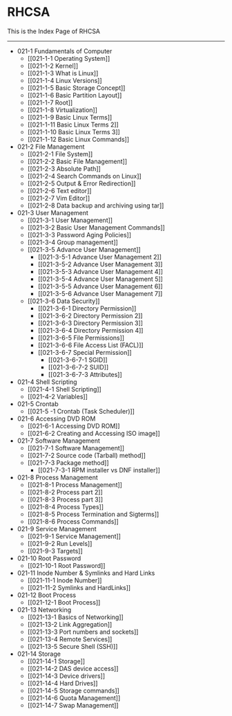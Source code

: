 # RHCSA

This is the Index Page of RHCSA

---

- 021-1 Fundamentals of Computer
	- [[021-1-1 Operating System]]
	- [[021-1-2 Kernel]]
	- [[021-1-3 What is Linux]]
	- [[021-1-4 Linux Versions]]
	- [[021-1-5 Basic Storage Concept]]
	- [[021-1-6 Basic Partition Layout]]
	- [[021-1-7 Root]]
	- [[021-1-8 Virtualization]]
	- [[021-1-9 Basic Linux Terms]]
	- [[021-1-11 Basic Linux Terms 2]]
	- [[021-1-10 Basic Linux Terms 3]]
	- [[021-1-12 Basic Linux Commands]]
-  021-2 File Management
	- [[021-2-1 File System]]
	- [[021-2-2 Basic File Management]]
	- [[021-2-3 Absolute Path]]
	- [[021-2-4 Search Commands on Linux]]
	- [[021-2-5 Output & Error Redirection]]
	- [[021-2-6 Text editor]]
	- [[021-2-7 Vim Editor]]
	- [[021-2-8 Data backup and archiving using tar]]
- 021-3 User Management
	- [[021-3-1 User Management]]
	- [[021-3-2 Basic User Management Commands]] 
	- [[021-3-3 Password Aging Policies]]
	- [[021-3-4 Group management]]
	- [[021-3-5 Advance User Management]]
		- [[021-3-5-1 Advance User Management 2]]
		- [[021-3-5-2 Advance User Management 3]]
		- [[021-3-5-3 Advance User Management 4]]
		- [[021-3-5-4 Advance User Management 5]]
		- [[021-3-5-5 Advance User Management 6]]
		- [[021-3-5-6 Advance User Management 7]]
	- [[021-3-6 Data Security]]
		- [[021-3-6-1 Directory Permission]]
		- [[021-3-6-2 Directory Permission 2]]
		- [[021-3-6-3 Directory Permission 3]]
		- [[021-3-6-4 Directory Permission 4]]
		- [[021-3-6-5 File Permissions]]
		- [[021-3-6-6 File Access List (FACL)]]
		- [[021-3-6-7 Special Permission]]
			- [[021-3-6-7-1 SGID]]
			- [[021-3-6-7-2 SUID]]
			- [[021-3-6-7-3 Attributes]]
- 021-4 Shell Scripting
	- [[021-4-1 Shell Scripting]]
	- [[021-4-2 Variables]]
- 021-5 Crontab
	- [[021-5 -1 Crontab (Task Scheduler)]]
- 021-6 Accessing DVD ROM
	- [[021-6-1 Accessing DVD ROM]]
	- [[021-6-2 Creating and Accessing ISO image]]
- 021-7 Software Management
	- [[021-7-1 Software Management]]
	- [[021-7-2 Source code (Tarball) method]]
	- [[021-7-3 Package method]]
		- [[021-7-3-1 RPM installer vs DNF installer]]
- 021-8 Process Management
	- [[021-8-1 Process Management]]
	- [[021-8-2 Process part 2]]
	- [[021-8-3 Process part 3]]
	- [[021-8-4 Process Types]]
	- [[021-8-5 Process Termination and Sigterms]]
	- [[021-8-6 Process Commands]]
- 021-9 Service Management
	- [[021-9-1 Service Management]]
	- [[021-9-2 Run Levels]]
	- [[021-9-3 Targets]]
- 021-10 Root Password
	- [[021-10-1 Root Password]]
- 021-11 Inode Number & Symlinks and Hard Links
	- [[021-11-1 Inode Number]]
	- [[021-11-2 Symlinks and HardLinks]]
- 021-12 Boot Process
	- [[021-12-1 Boot Process]]
- 021-13 Networking
	- [[021-13-1 Basics of Networking]]
	- [[021-13-2 Link Aggregation]]
	- [[021-13-3 Port numbers and sockets]]
	- [[021-13-4 Remote Services]]
	- [[021-13-5 Secure Shell (SSH)]]
- 021-14 Storage
	- [[021-14-1 Storage]]
	- [[021-14-2 DAS device access]]
	- [[021-14-3 Device drivers]]
	- [[021-14-4 Hard Drives]]
	- [[021-14-5 Storage commands]]
	- [[021-14-6 Quota Management]]
	- [[021-14-7 Swap Management]]
